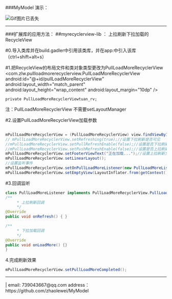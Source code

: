 ###MyModel 演示：


![Gif图片已丢失](https://github.com/zhaolewei/MyModel/Gif.gif)

<hr/>
###扩展库的应用方法：
##myrecyclerview-lib ： 上拉刷新下拉加载的RecycleView

#0.导入类库并在build.gadler中引用该类库，并在app:中引入该库（ctrl+shift+alt+s）


#1.把RecycleView的布局文件和类对象类型更改为PullLoadMoreRecyclerView
    <com.zlw.pullloadmorerecyclerview.PullLoadMoreRecyclerView
        android:id="@+id/pullLoadMoreRecyclerView"
        android:layout_width="match_parent"
        android:layout_height="wrap_content"
        android:layout_margin="10dp" />
        
    private PullLoadMoreRecyclerViewtuan_rv;
注：PullLoadMoreRecyclerView  不需要setLayoutManager

#2.设置PullLoadMoreRecyclerView加载参数
```java
    
mPullLoadMoreRecyclerView = (PullLoadMoreRecyclerView) view.findViewById(R.id.pullLoadMoreRecyclerView);
// mPullLoadMoreRecyclerView.setRefreshing(true);//设置下拉刷新是否可见
//mPullLoadMoreRecyclerView.setPullRefreshEnable(false);//设置是否下拉刷新
//mPullLoadMoreRecyclerView.setPushRefreshEnable(false);//设置是否上拉刷新
mPullLoadMoreRecyclerView.setFooterViewText("正在加载...");//设置上拉刷新文字
mPullLoadMoreRecyclerView.setLinearLayout();
//设置监听事件
mPullLoadMoreRecyclerView.setOnPullLoadMoreListener(new PullLoadMoreListener());
mPullLoadMoreRecyclerView.setEmptyView(LayoutInflater.from(getContext()).inflate(R.layout.empty_view, null));//setEmptyView
```

#3.回调监听
```java
class PullLoadMoreListener implements PullLoadMoreRecyclerView.PullLoadMoreListener {
/**
     * 上拉刷新回调
     */
@Override
public void onRefresh() { }

/**
     * 下拉加载回调
     */
@Override
public void onLoadMore() {}
}
```
4.完成刷新效果
```java
mPullLoadMoreRecyclerView.setPullLoadMoreCompleted();
```






<hr>
 |               email: 739043667@qq.com
                 address：https://github.com/zhaolewei/MyModel